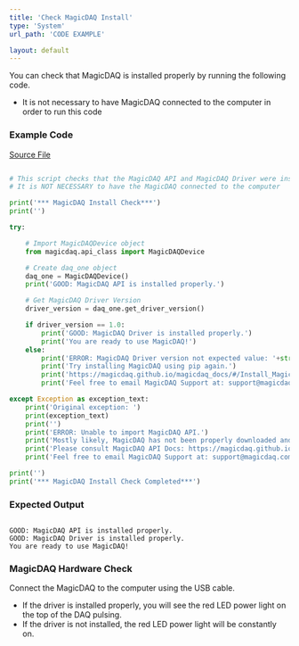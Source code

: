 ```yaml
---
title: 'Check MagicDAQ Install'
type: 'System'
url_path: 'CODE EXAMPLE'

layout: default
---
```


You can check that MagicDAQ is installed properly by running the following code.
* It is not necessary to have MagicDAQ connected to the computer in order to run this code

### Example Code

[Source File](https://github.com/MagicDAQ/magicdaq_docs/tree/master/example_python_files)

```python

# This script checks that the MagicDAQ API and MagicDAQ Driver were installed properly
# It is NOT NECESSARY to have the MagicDAQ connected to the computer

print('*** MagicDAQ Install Check***')
print('')

try:

    # Import MagicDAQDevice object
    from magicdaq.api_class import MagicDAQDevice

    # Create daq_one object
    daq_one = MagicDAQDevice()
    print('GOOD: MagicDAQ API is installed properly.')

    # Get MagicDAQ Driver Version
    driver_version = daq_one.get_driver_version()

    if driver_version == 1.0:
        print('GOOD: MagicDAQ Driver is installed properly.')
        print('You are ready to use MagicDAQ!')
    else:
        print('ERROR: MagicDAQ Driver version not expected value: '+str(driver_version))
        print('Try installing MagicDAQ using pip again.')
        print('https://magicdaq.github.io/magicdaq_docs/#/Install_MagicDAQ')
        print('Feel free to email MagicDAQ Support at: support@magicdaq.com')

except Exception as exception_text:
    print('Original exception: ')
    print(exception_text)
    print('')
    print('ERROR: Unable to import MagicDAQ API.')
    print('Mostly likely, MagicDAQ has not been properly downloaded and installed using pip.')
    print('Please consult MagicDAQ API Docs: https://magicdaq.github.io/magicdaq_docs/#/Install_MagicDAQ')
    print('Feel free to email MagicDAQ Support at: support@magicdaq.com')

print('')
print('*** MagicDAQ Install Check Completed***')

```

### Expected Output

```

GOOD: MagicDAQ API is installed properly.
GOOD: MagicDAQ Driver is installed properly.
You are ready to use MagicDAQ!

```

### MagicDAQ Hardware Check

Connect the MagicDAQ to the computer using the USB cable.
* If the driver is installed properly, you will see the red LED power light on the top of the DAQ pulsing.
* If the driver is not installed, the red LED power light will be constantly on.